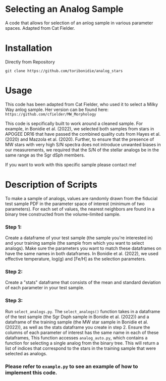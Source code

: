 # Selecting an Analog Sample
A code that allows for selection of an anlog sample in various parameter spaces. Adapted from Cat Fielder.

# Installation
Directly from Repository
```
git clone https://github.com/toribonidie/analog_stars
```

# Usage
This code has been adapted from Cat Fielder, who used it to select a Milky Way anlog sample. Her version can be found here: ```https://github.com/cfielder/MW_Morphology```

This code is sepcifically built to work around a cleaned sample. For example, in Bonidie et al. (2022), we selected both samples from stars in APOGEE DR16 that have passed the combined quality cuts from Hayes et al. (2020) and Mazzola et al. (2020). Further, to ensure that the presence of MW stars with very high S/N spectra does not introduce unwanted biases in our measurements, we required that the S/N of the stellar analogs be in the same range as the Sgr dSph members.

If you want to work with this specific sample please contact me!

# Description of Scripts
To make a sample of analogs, values are randomly drawn from the fiducial test sample PDF in the parameter space of interest (minimum of two parameters). For each set of values, the nearest neighbors are found in a binary tree constructed from the volume-limited sample.

### Step 1:
Create a dataframe of your test sample (the sample you're interested in) and your training sample (the sample from which you want to select analogs). Make sure the parameters you want to match these dataframes on have the same names in both dataframes. In Bonidie et al. (2022), we used effective temperature, log(g) and [Fe/H] as the selection parameters.

### Step 2:
Create a "stats" dataframe that consists of the mean and standard deviation of each parameter in your test sample.

### Step 3: 
Run ```select_analogs.py```. The ```select_analogs()``` function takes in a dataframe of the test sample (the Sgr Dsph sample in Bonidie et al. (2022)) and a dataframe of the training sample (the MW star sample in Bonidie et al. (2022)), as well as the stats dataframe you create in step 2. Ensure the columns of each parameter of interest has the same name in each of these dataframes, This function accesses ```analog_auto.py```, which contains a function for selecting a single analog from the binary tree. This will return a list of indices that correspond to the stars in the training sample that were selected as analogs.

### Please refer to ```example.py``` to see an example of how to implement this code.

